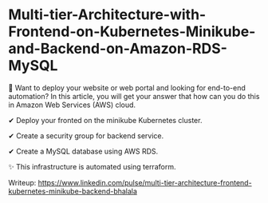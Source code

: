 # Multi-tier-Architecture-with-Frontend-on-Kubernetes-Minikube-and-Backend-on-Amazon-RDS-MySQL

🌟 Want to deploy your website or web portal and looking for end-to-end automation? In this article, you will get your answer that how can you do this in Amazon Web Services (AWS) cloud. 

✔ Deploy your fronted on the minikube Kubernetes cluster.

✔ Create a security group for backend service.

✔ Create a MySQL database using AWS RDS.

✨ This infrastructure is automated using terraform.

Writeup: https://www.linkedin.com/pulse/multi-tier-architecture-frontend-kubernetes-minikube-backend-bhalala

